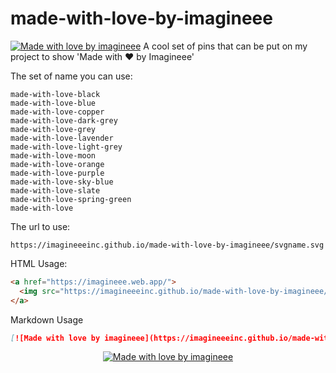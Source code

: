 # made-with-love-by-imagineee
[![Made with love by imagineee](https://imagineeeinc.github.io/made-with-love-by-imagineee/made-with-love-purple.svg)](https://imagineee.web.app/)
A cool set of pins that can be put on my project to show 'Made with ❤ by Imagineee'

The set of name you can use:
```
made-with-love-black
made-with-love-blue
made-with-love-copper
made-with-love-dark-grey
made-with-love-grey
made-with-love-lavender
made-with-love-light-grey
made-with-love-moon
made-with-love-orange
made-with-love-purple
made-with-love-sky-blue
made-with-love-slate
made-with-love-spring-green
made-with-love
```

The url to use:
```
https://imagineeeinc.github.io/made-with-love-by-imagineee/svgname.svg
```

HTML Usage:
```html
<a href="https://imagineee.web.app/">
  <img src="https://imagineeeinc.github.io/made-with-love-by-imagineee/svgname.svg" alt="Made with love by imagineee">
</a>
```

Markdown Usage
```md
[![Made with love by imagineee](https://imagineeeinc.github.io/made-with-love-by-imagineee/svgname.svg)](https://imagineee.web.app/)
```


<p align="center">
  <a href="https://imagineee.web.app/">
  <img src="https://imagineeeinc.github.io/made-with-love-by-imagineee/made-with-love-moon.svg" alt="Made with love by imagineee">
</a>
</p>
